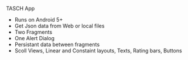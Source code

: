 TASCH App

- Runs on Android 5+
- Get Json data from Web or local files
- Two Fragments
- One Alert Dialog
- Persistant data between fragments
- Scoll Views, Linear and Constaint layouts, Texts, Rating bars, Buttons
